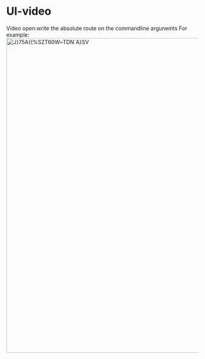 # UI-video
Video open:write the absolute route on the commandline argunemts
For example:
<img width="822" alt="J}75A{(%SZT60W~TDN`A}SV" src="https://user-images.githubusercontent.com/80456998/146668785-7a7b2cca-7e13-4cad-9d9b-81a82822cc3a.png">
